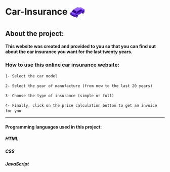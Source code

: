 # Car-Insurance <img align="center" width="50px" src="img/calogo.jfif"> 

## About the project:
  
#### This website was created and provided to you so that you can find out about the car insurance you want for the last twenty years.

### How to use this online car insurance website:

`1- Select the car model`

`2- Select the year of manufacture (from now to the last 20 years)`

`3- Choose the type of insurance (simple or full)`

`4- Finally, click on the price calculation button to get an invoice for you`

---
#### Programming languages ​​used in this project:
##### HTML
##### CSS 
##### JavaScript
